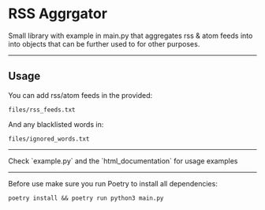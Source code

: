 <h1> RSS Aggrgator</h1>
Small library with example in main.py that aggregates rss & atom feeds into into objects that can be further used to for other purposes. 

<hr>
<h2>Usage</h2>
You can add rss/atom feeds in the provided:

`files/rss_feeds.txt`

And any blacklisted words in:

`files/ignored_words.txt`

<hr>
Check `example.py` and the `html_documentation` for usage examples
<hr>
Before use make sure you run Poetry to install all dependencies:

`poetry install && poetry run python3 main.py`

